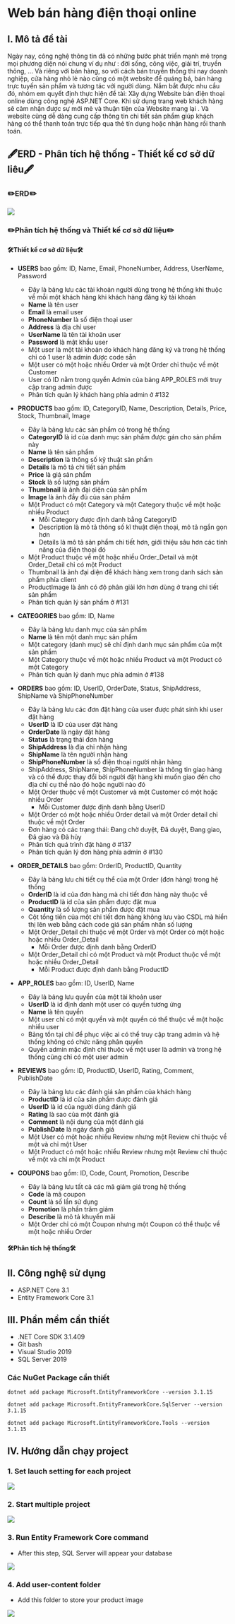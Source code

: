 # Web bán hàng điện thoại online

## I. Mô tả đề tài

<p> Ngày nay, công nghệ thông tin đã có những bước phát triển mạnh mẽ trong mọi phương diện nói chung ví dụ như : đời sống, công việc, giải trí, truyền thông, ... Và riêng với bán hàng, so với cách bán truyền thống thì nay doanh nghiệp, cửa hàng nhỏ lẻ nào cũng có một website để quáng bá, bán hàng trực tuyến sản phẩm và tương tác với người dùng. Nắm bắt được nhu cầu đó, nhóm em quyết định thực hiện đề tài: Xây dựng Website bán điện thoại online dùng công nghệ ASP.NET Core. Khi sử dụng trang web khách hàng sẽ cảm nhận được sự mới mẻ và thuận tiện của Website mang lại . Và website cũng dễ dàng cung cấp thông tin chi tiết sản phẩm giúp khách hàng có thể thanh toán trực tiếp qua thẻ tín dụng hoặc nhận hàng rồi thanh toán.</p>

## 🖋️ERD - Phân tích hệ thống - Thiết kế cơ sở dữ liêu🖋️
### ✏️ERD✏️
<img src="https://github.com/luanhytran/electro-phone-store/blob/master/image/ERD%20Electro%20Phone%20Store%20CNPM_NC%20(3).jpg" raw="true" />

### ✏️Phân tích hệ thống và Thiết kế cơ sở dữ liệu✏️

#### 🛠️Thiết kế cơ sở dữ liệu🛠️

- **USERS**  bao gồm: ID, Name, Email, PhoneNumber, Address, UserName, Password
  - Đây là bảng lưu các tài khoản người dùng trong hệ thống khi thuộc về mỗi một khách hàng khi khách hàng đăng ký tài khoản
  - **Name** là tên user
  - **Email** là email user
  - **PhoneNumber** là số điện thoại user
  - **Address** là địa chỉ user
  - **UserName** là tên tài khoản user
  - **Password** là mật khẩu user
  - Một user là một tài khoản do khách hàng đăng ký và trong hệ thống chỉ có 1 user là admin được code sẵn
  - Một user có một hoặc nhiều Order và một Order chỉ thuộc về một Customer
  - User có ID nằm trong quyền Admin của bảng APP_ROLES mới truy cập trang admin được
  - Phân tích quản lý khách hàng phía admin ở #132 

- **PRODUCTS** bao gồm: ID, CategoryID, Name, Description, Details, Price, Stock, Thumbnail, Image
  - Đây là bảng lưu các sản phẩm có trong hệ thống
  - **CategoryID** là id của danh mục sản phẩm được gán cho sản phẩm này
  - **Name** là tên sản phẩm
  - **Description** là thông số kỹ thuật sản phẩm
  - **Details** là mô tả chi tiết sản phẩm
  - **Price** là giá sản phẩm
  - **Stock** là số lượng sản phẩm
  - **Thumbnail** là ảnh đại diện của sản phẩm
  - **Image** là ảnh đầy đủ của sản phẩm
  - Một Product có một Category và một Category thuộc về một hoặc nhiều Product
    - Mỗi Category được định danh bằng CategoryID
    - Description là mô tả thông số kĩ thuật điện thoại, mô tả ngắn gọn hơn
    - Details là mô tả sản phẩm chi tiết hơn, giới thiệu sâu hơn các tính năng của điện thoại đó
  - Một Product thuộc về một hoặc nhiều Order_Detail và một Order_Detail chỉ có một Product
  - Thumbnail là ảnh đại diện để khách hàng xem trong danh sách sản phẩm phía client
  - ProductImage là ảnh có độ phân giải lớn hơn dùng ở trang chi tiết sản phẩm
  - Phân tích quản lý sản phẩm ở #131 

- **CATEGORIES** bao gồm: ID, Name
  - Đây là bảng lưu danh mục của sản phẩm
  - **Name** là tên một danh mục sản phẩm
  - Một category (danh mục) sẽ chỉ định danh mục sản phẩm của một sản phẩm
  - Một Category thuộc về một hoặc nhiều Product và một Product có một Category
  - Phân tích quản lý danh mục phía admin ở #138

- **ORDERS** bao gồm: ID, UserID, OrderDate, Status, ShipAddress, ShipName và ShipPhoneNumber
  - Đây là bảng lưu các đơn đặt hàng của user được phát sinh khi user đặt hàng
  - **UserID** là ID của user đặt hàng
  - **OrderDate** là ngày đặt hàng
  - **Status** là trạng thái đơn hàng
  - **ShipAddress** là địa chỉ nhận hàng
  - **ShipName** là tên người nhận hàng
  - **ShipPhoneNumber** là số điện thoại người nhận hàng
  - ShipAddress, ShipName, ShipPhoneNumber là thông tin giao hàng và có thể được thay đổi bởi người đặt hàng khi muốn giao đến cho địa chỉ cụ thể nào đó hoặc người nào đó 
  - Một Order thuộc về một Customer và một Customer có một hoặc nhiều Order
    - Mỗi Customer được định danh bằng UserID
  - Một Order có một hoặc nhiều Order detail và một Order detail chỉ thuộc về một Order
  - Đơn hàng có các trạng thái: Đang chờ duyệt, Đã duyệt, Đang giao, Đã giao và Đã hủy
  - Phân tích quá trình đặt hàng ở #137 
  - Phân tích quản lý đơn hàng phía admin ở #130 

- **ORDER_DETAILS** bao gồm: OrderID, ProductID, Quantity
  - Đây là bảng lưu chi tiết cụ thể của một Order (đơn hàng) trong  hệ thống
  - **OrderID** là id của đơn hàng mà chi tiết đơn hàng này thuộc về
  - **ProductID** là id của sản phẩm được đặt mua
  - **Quantity** là số lượng sản phẩm được đặt mua
  - Cột tổng tiền của một chi tiết đơn hàng không lưu vào CSDL mà hiển thị lên web bằng cách code giá sản phẩm nhân số lượng
  - Một Order_Detail chỉ thuộc về một Order và một Order có một hoặc hoặc nhiều Order_Detail
    - Mỗi Order được định danh bằng OrderID
  - Một Order_Detail chỉ có một Product và một Product thuộc về một hoặc nhiều Order_Detail
    - Mỗi Product được định danh bằng ProductID 

- **APP_ROLES** bao gồm: ID, UserID, Name
  - Đây là bảng lưu quyền của một tài khoản user
  - **UserID** là id định danh một user có quyền tương ứng
  - **Name** là tên quyền
  - Một user chỉ có một quyền và một quyền có thể thuộc về một hoặc nhiều user
  - Bảng tồn tại chỉ để phục việc ai có thể truy cập trang admin và hệ thống không có chức năng phân quyền
  - Quyền admin mặc định chỉ thuộc về một user là admin và trong hệ thống cũng chỉ có một user admin

- **REVIEWS** bao gồm: ID, ProductID, UserID, Rating, Comment, PublishDate
  - Đây là bảng lưu các đánh giá sản phẩm của khách hàng
  - **ProductID** là id của sản phẩm được đánh giá 
  - **UserID** là id của người dùng đánh giá
  - **Rating** là sao của một đánh giá
  - **Comment** là nội dung của một đánh giá
  - **PublishDate** là ngày đánh giá
  - Một User có một hoặc nhiều Review nhưng một Review chỉ thuộc về một và chỉ một User 
  - Một Product có một hoặc nhiều Review nhưng một Review chỉ thuộc về một và chỉ một Product 

- **COUPONS** bao gồm: ID, Code, Count, Promotion, Describe
  - Đây là bảng lưu tất cả các mã giảm giá trong hệ thống 
  - **Code** là mã coupon
  - **Count** là số lần sử dụng
  - **Promotion** là phần trăm giảm
  - **Describe** là mô tả khuyến mãi
  - Một Order chỉ có một Coupon nhưng một Coupon có thể thuộc về một hoặc nhiều Order

#### 🛠️Phân tích hệ thống🛠️

## II. Công nghệ sử dụng
- ASP.NET Core 3.1
- Entity Framework Core 3.1
## III. Phần mềm cần thiết
- .NET Core SDK 3.1.409
- Git bash
- Visual Studio 2019
- SQL Server 2019

### Các NuGet Package cần thiết
```
dotnet add package Microsoft.EntityFrameworkCore --version 3.1.15
```
```
dotnet add package Microsoft.EntityFrameworkCore.SqlServer --version 3.1.15
```
```
dotnet add package Microsoft.EntityFrameworkCore.Tools --version 3.1.15
```

## IV. Hướng dẫn chạy project
### 1. Set lauch setting for each project
<img src="https://github.com/luanhytran/web-ban-dien-thoai-cnpmnc/blob/master/image/1.set%20launch%20setting%20for%20each%20project.gif">

### 2. Start multiple project
<img src="https://github.com/luanhytran/web-ban-dien-thoai-cnpmnc/blob/master/image/2.%20start%20multiple%20project.gif"> 

### 3. Run Entity Framework Core command
- After this step, SQL Server will appear your database
<img src="https://github.com/luanhytran/web-ban-dien-thoai-cnpmnc/blob/master/image/3.%20setup%20database.gif" >

### 4. Add user-content folder
- Add this folder to store your product image
<img src="https://github.com/luanhytran/electro-phone-store/blob/master/image/4.png">



